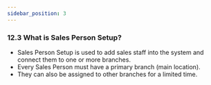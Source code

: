 ```yaml
---
sidebar_position: 3
---
```


### 12.3 What is Sales Person Setup?

- Sales Person Setup is used to add sales staff into the system and connect them to one or more branches.
- Every Sales Person must have a primary branch (main location).
- They can also be assigned to other branches for a limited time.
